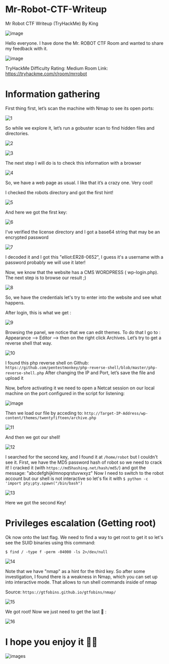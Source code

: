 # Mr-Robot-CTF-Writeup

Mr Robot CTF Writeup (TryHackMe) By King

![image](https://github.com/MRKING20/Mr-Robot-CTF-Writeup-/assets/64786452/5e6eb21a-a62a-4da3-a4a2-9042b4527d0a)

Hello everyone. I have done the Mr. ROBOT CTF Room and wanted to share my feedback with it.

![image](https://github.com/MRKING20/Mr-Robot-CTF-Writeup-/assets/64786452/a30d9652-7722-4c3c-9619-f3fd0f552d49)

TryHackMe Difficulty Rating: Medium
Room Link: https://tryhackme.com/r/room/mrrobot

# Information gathering

First thing first, let’s scan the machine with Nmap to see its open ports:

![1](https://github.com/MRKING20/Mr-Robot-CTF-Writeup-/assets/64786452/5dc678be-6cc2-4226-9245-454e41e5be05)

So while we explore it, let’s run a gobuster scan to find hidden files and directories.

![2](https://github.com/MRKING20/Mr-Robot-CTF-Writeup-/assets/64786452/937c333c-c757-4b42-9a54-179a0acfd655)

![3](https://github.com/MRKING20/Mr-Robot-CTF-Writeup-/assets/64786452/7c5305fc-6fc7-49bb-828c-ae1622f059bf)

The next step I will do is to check this information with a browser

![4](https://github.com/MRKING20/Mr-Robot-CTF-Writeup-/assets/64786452/f39ba19c-4f0d-4a29-884b-589c1612eb4b)

So, we have a web page as usual. I like that it’s a crazy one. Very cool!

I checked the robots directory and got the first hint!

![5](https://github.com/MRKING20/Mr-Robot-CTF-Writeup-/assets/64786452/20efb960-0f8c-474a-afc9-f6d1a9c0ef98)

And here we got the first key:

![6](https://github.com/MRKING20/Mr-Robot-CTF-Writeup-/assets/64786452/3cfafe85-68eb-4631-92c2-5fdd17cdc42d)

I've verified the license directory and I got a base64 string that may be an encrypted password

![7](https://github.com/MRKING20/Mr-Robot-CTF-Writeup-/assets/64786452/73c6c180-f36b-409b-909a-ea806473f472)

I decoded it and I got this "elliot:ER28-0652", I guess it's a username with a password probably we will use it later!

Now, we know that the website has a CMS WORDPRESS ( wp-login.php). The next step is to browse our result ;) 

![8](https://github.com/MRKING20/Mr-Robot-CTF-Writeup-/assets/64786452/7152801a-4943-4448-99e9-8a7495165b91)

So, we have the credentials let's try to enter into the website and see what happens.

After login, this is what we get :

![9](https://github.com/MRKING20/Mr-Robot-CTF-Writeup-/assets/64786452/83dc16e6-f6df-4a98-af00-c06c61e014e1)

Browsing the panel, we notice that we can edit themes. To do that I go to : Appearance –> Editor –> then on the right click Archives.
Let’s try to get a reverse shell that way.

![10](https://github.com/MRKING20/Mr-Robot-CTF-Writeup-/assets/64786452/f3dc69a6-9022-4fbc-8430-6dd4cafc5dd0)

I found this php reverse shell on Github: 
``https://github.com/pentestmonkey/php-reverse-shell/blob/master/php-reverse-shell.php``
After changing the IP and Port, let’s save the file and upload it

Now, before activating it we need to open a Netcat session on our local machine on the port configured in the script for listening:

![image](https://github.com/MRKING20/Mr-Robot-CTF-Writeup-/assets/64786452/2bd08ad3-3c91-446a-9669-a207477425c7)

Then we load our file by acceding to: ``http://Target-IP-Address/wp-content/themes/twentyfifteen/archive.php``

![11](https://github.com/MRKING20/Mr-Robot-CTF-Writeup-/assets/64786452/1e081831-33dd-4547-9c0d-207d411cb59e)

And then we got our shell!

![12](https://github.com/MRKING20/Mr-Robot-CTF-Writeup-/assets/64786452/a1a4d109-79c1-4d30-915e-bc58812157eb)

I searched for the second key, and I found it at ``/home/robot`` but I couldn't see it. First, we have the MD5 password hash of robot so we need to crack it!
I cracked it (with ``https://md5hashing.net/hash/md5/``) and got the message: "abcdefghijklmnopqrstuvwxyz" 
Now I need to switch to the robot account but our shell is not interactive so let's fix it with ``$ python -c 'import pty;pty.spawn("/bin/bash")``

![13](https://github.com/MRKING20/Mr-Robot-CTF-Writeup-/assets/64786452/09653f00-2e82-4414-b2a3-45f74e913be1)

Here we got the second Key!

# Privileges escalation (Getting root)

Ok now onto the last flag. We need to find a way to get root to get it so let's see the SUID binaries using this command:

``$ find / -type f -perm -04000 -ls 2>/dev/null``

![14](https://github.com/MRKING20/Mr-Robot-CTF-Writeup-/assets/64786452/c1c45140-b821-46cc-9082-f68eb922eb22)

Note that we have "nmap" as a hint for the third key. So after some investigation, I found there is a weakness in Nmap, which you can set up into interactive mode. That allows to run shell commands inside of nmap

Source: ``https://gtfobins.github.io/gtfobins/nmap/``

![15](https://github.com/MRKING20/Mr-Robot-CTF-Writeup-/assets/64786452/c4ad4705-bd8a-48ac-ab70-1cc67d2aa5c0)

We got root! Now we just need to get the last 🔑 :

![16](https://github.com/MRKING20/Mr-Robot-CTF-Writeup-/assets/64786452/de62b4d4-1f5e-40d6-b203-21fc07459c5b)

# I hope you enjoy it 👩‍💻

![images](https://github.com/MRKING20/Mr-Robot-CTF-Writeup-/assets/64786452/1b615ae4-281d-4728-b9b3-4483d74d288d)
